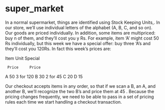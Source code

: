 # super_market


In a normal supermarket, things are identified using Stock Keeping Units,. In our store, we’ll use individual letters of the alphabet (A, B, C, and so on). Our goods are priced individually. In addition, some items are multipriced: buy n of them, and they’ll cost you y Rs. For example, item ‘A’ might cost 50 Rs individually, but this week we have a special offer: buy three ‘A’s and they’ll cost you 120Rs. In fact this week’s prices are:

Item Unit Special

     Price     Price
A     50       3 for 120
B     30       2 for 45
C     20
D     15

Our checkout accepts items in any order, so that if we scan a B, an A, and another B, we’ll recognize the two B’s and price them at 45 . Because the pricing changes frequently, we need to be able to pass in a set of pricing rules each time we start handling a checkout transaction.

